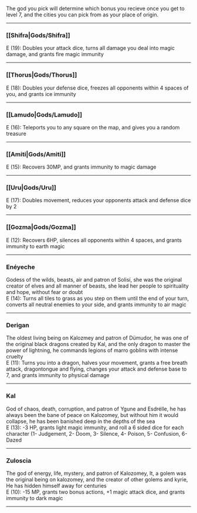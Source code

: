 The god you pick will determine which bonus you recieve once you get to level 7, and the cities you can pick from as your place of origin.

---

### [[Shifra|Gods/Shifra]]  
E (19): Doubles your attack dice, turns all damage you deal into magic damage, and grants fire magic immunity 

---

### [[Thorus|Gods/Thorus]]  
E (18): Doubles your defense dice, freezes all opponents within 4 spaces of you, and grants ice immunity  

---

### [[Lamudo|Gods/Lamudo]]  
E (16): Teleports you to any square on the map, and gives you a random treasure   

---

### [[Amiti|Gods/Amiti]]  
E (15): Recovers 30MP, and grants immunity to magic damage  

---

### [[Uru|Gods/Uru]]  
E (17): Doubles movement, reduces your opponents attack and defense dice by 2  

---

### [[Gozma|Gods/Gozma]]  
E (12): Recovers 6HP, silences all opponents within 4 spaces, and grants immunity to earth magic  

---

### Enéyeche  
Godess of the wilds, beasts, air and patron of Solisí, she was the original creator of elves and all manner of beasts, she lead her people to spirituality and hope, without fear or doubt  
E (14): Turns all tiles to grass as you step on them until the end of your turn, converts all neutral enemies to your side, and grants immunity to air magic  

---

### Derigan  
The oldest living being on Kalozmey and patron of Dümudor, he was one of the original black dragons created by Kal, and the only dragon to master the power of lightning, he commands legions of marro goblins with intense cruelty  
E (11): Turns you into a dragon, halves your movement, grants a free breath attack, dragontongue and flying, changes your attack and defense base to 7, and grants immunity to physical damage  

---

### Kal  
God of chaos, death, corruption, and patron of Ygune and Esdrélle, he has always been the bane of peace on Kalozomey, but without him it would collapse, he has been banished deep in the depths of the sea  
E (13): -3 HP, grants light magic immunity, and roll a 6 sided dice for each character (1- Judgement, 2- Doom, 3- Silence, 4- Poison, 5- Confusion, 6- Dazed  

---

### Zuloscia  
The god of energy, life, mystery, and patron of Kalozomey, It, a golem was the original being on kalozomey, and the creator of other golems and kyrie, He has hidden himself away for centuries  
E (10): -15 MP, grants two bonus actions, +1 magic attack dice, and grants immunity to dark magic  

---







